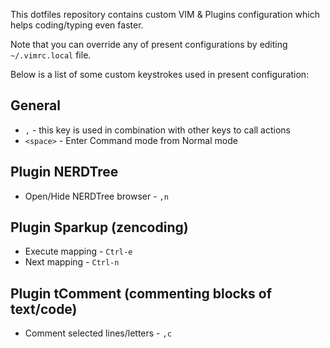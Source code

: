 This dotfiles repository contains custom VIM & Plugins configuration which helps coding/typing even faster.

Note that you can override any of present configurations by editing `~/.vimrc.local` file.

Below is a list of some custom keystrokes used in present configuration:

## General

* `,` - this key is used in combination with other keys to call actions
* `<space>` - Enter Command mode from Normal mode

## Plugin NERDTree

* Open/Hide NERDTree browser - `,n`


## Plugin Sparkup (zencoding)

* Execute mapping - `Ctrl-e`
* Next mapping - `Ctrl-n`


## Plugin tComment (commenting blocks of text/code)

* Comment selected lines/letters - `,c`